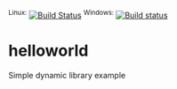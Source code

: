 <sup>Linux:</sup> [![Build Status](https://travis-ci.org/matteodg/helloworld.svg?branch=master)](https://travis-ci.org/matteodg/helloworld) <sup>Windows:</sup> [![Build status](https://ci.appveyor.com/api/projects/status/n7lrq75br6wd68mq?svg=true)](https://ci.appveyor.com/project/matteodg/helloworld)

# helloworld

Simple dynamic library example
